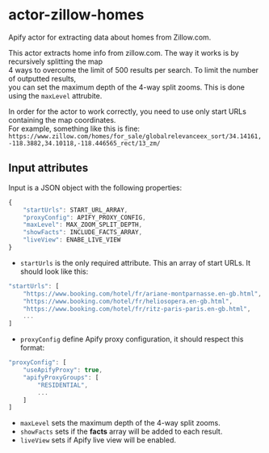 # actor-zillow-homes

Apify actor for extracting data about homes from Zillow.com.

This actor extracts home info from zillow.com. The way it works is by recursively splitting the map  
4 ways to overcome the limit of 500 results per search. To limit the number of outputted results,  
you can set the maximum depth of the 4-way split zooms. This is done using the `maxLevel` attrubite.  

In order for the actor to work correctly, you need to use only start URLs containing the map coordinates.  
For example, something like this is fine:  
`https://www.zillow.com/homes/for_sale/globalrelevanceex_sort/34.14161,-118.3882,34.10118,-118.446565_rect/13_zm/`

## Input attributes

Input is a JSON object with the following properties:

```javascript
{
    "startUrls": START_URL_ARRAY,
    "proxyConfig": APIFY_PROXY_CONFIG,
    "maxLevel": MAX_ZOOM_SPLIT_DEPTH,
    "showFacts": INCLUDE_FACTS_ARRAY,
    "liveView": ENABE_LIVE_VIEW
}
```
  
  
* `startUrls` is the only required attribute. This an array of start URLs.  It should look like this:  
```javascript
"startUrls": [
    "https://www.booking.com/hotel/fr/ariane-montparnasse.en-gb.html",
    "https://www.booking.com/hotel/fr/heliosopera.en-gb.html",
    "https://www.booking.com/hotel/fr/ritz-paris-paris.en-gb.html",
    ...
]
```  
* `proxyConfig` define Apify proxy configuration, it should respect this format:  
```javascript
"proxyConfig": [
    "useApifyProxy": true,
    "apifyProxyGroups": [
        "RESIDENTIAL",
        ...
    ]
]
```  
* `maxLevel` sets the maximum depth of the 4-way split zooms.  
* `showFacts` sets if the __facts__ array will be added to each result.  
* `liveView` sets if Apify live view will be enabled.  
